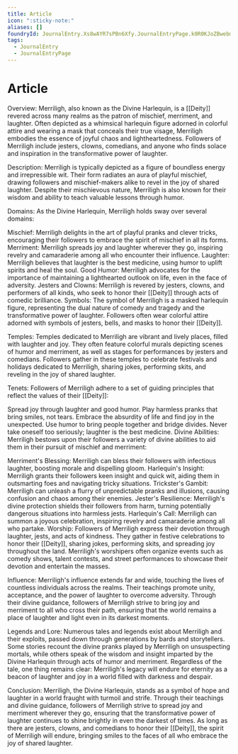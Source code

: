 ```yaml
---
title: Article
icon: ":sticky-note:"
aliases: []
foundryId: JournalEntry.Xs8wAYR7sPBn6Xfy.JournalEntryPage.k0R0KJoZBwebmwOn
tags:
  - JournalEntry
  - JournalEntryPage
---
```


# Article
Overview: Merriligh, also known as the Divine Harlequin, is a [[Deity]] revered across many realms as the patron of mischief, merriment, and laughter. Often depicted as a whimsical harlequin figure adorned in colorful attire and wearing a mask that conceals their true visage, Merriligh embodies the essence of joyful chaos and lightheartedness. Followers of Merriligh include jesters, clowns, comedians, and anyone who finds solace and inspiration in the transformative power of laughter.

Description: Merriligh is typically depicted as a figure of boundless energy and irrepressible wit. Their form radiates an aura of playful mischief, drawing followers and mischief-makers alike to revel in the joy of shared laughter. Despite their mischievous nature, Merriligh is also known for their wisdom and ability to teach valuable lessons through humor.

Domains: As the Divine Harlequin, Merriligh holds sway over several domains:

Mischief: Merriligh delights in the art of playful pranks and clever tricks, encouraging their followers to embrace the spirit of mischief in all its forms. Merriment: Merriligh spreads joy and laughter wherever they go, inspiring revelry and camaraderie among all who encounter their influence. Laughter: Merriligh believes that laughter is the best medicine, using humor to uplift spirits and heal the soul. Good Humor: Merriligh advocates for the importance of maintaining a lighthearted outlook on life, even in the face of adversity. Jesters and Clowns: Merriligh is revered by jesters, clowns, and performers of all kinds, who seek to honor their [[Deity]] through acts of comedic brilliance. Symbols: The symbol of Merriligh is a masked harlequin figure, representing the dual nature of comedy and tragedy and the transformative power of laughter. Followers often wear colorful attire adorned with symbols of jesters, bells, and masks to honor their [[Deity]].

Temples: Temples dedicated to Merriligh are vibrant and lively places, filled with laughter and joy. They often feature colorful murals depicting scenes of humor and merriment, as well as stages for performances by jesters and comedians. Followers gather in these temples to celebrate festivals and holidays dedicated to Merriligh, sharing jokes, performing skits, and reveling in the joy of shared laughter.

Tenets: Followers of Merriligh adhere to a set of guiding principles that reflect the values of their [[Deity]]:

Spread joy through laughter and good humor. Play harmless pranks that bring smiles, not tears. Embrace the absurdity of life and find joy in the unexpected. Use humor to bring people together and bridge divides. Never take oneself too seriously; laughter is the best medicine. Divine Abilities: Merriligh bestows upon their followers a variety of divine abilities to aid them in their pursuit of mischief and merriment:

Merriment's Blessing: Merriligh can bless their followers with infectious laughter, boosting morale and dispelling gloom. Harlequin's Insight: Merriligh grants their followers keen insight and quick wit, aiding them in outsmarting foes and navigating tricky situations. Trickster's Gambit: Merriligh can unleash a flurry of unpredictable pranks and illusions, causing confusion and chaos among their enemies. Jester's Resilience: Merriligh's divine protection shields their followers from harm, turning potentially dangerous situations into harmless jests. Harlequin's Call: Merriligh can summon a joyous celebration, inspiring revelry and camaraderie among all who partake. Worship: Followers of Merriligh express their devotion through laughter, jests, and acts of kindness. They gather in festive celebrations to honor their [[Deity]], sharing jokes, performing skits, and spreading joy throughout the land. Merriligh's worshipers often organize events such as comedy shows, talent contests, and street performances to showcase their devotion and entertain the masses.

Influence: Merriligh's influence extends far and wide, touching the lives of countless individuals across the realms. Their teachings promote unity, acceptance, and the power of laughter to overcome adversity. Through their divine guidance, followers of Merriligh strive to bring joy and merriment to all who cross their path, ensuring that the world remains a place of laughter and light even in its darkest moments.

Legends and Lore: Numerous tales and legends exist about Merriligh and their exploits, passed down through generations by bards and storytellers. Some stories recount the divine pranks played by Merriligh on unsuspecting mortals, while others speak of the wisdom and insight imparted by the Divine Harlequin through acts of humor and merriment. Regardless of the tale, one thing remains clear: Merriligh's legacy will endure for eternity as a beacon of laughter and joy in a world filled with darkness and despair.

Conclusion: Merriligh, the Divine Harlequin, stands as a symbol of hope and laughter in a world fraught with turmoil and strife. Through their teachings and divine guidance, followers of Merriligh strive to spread joy and merriment wherever they go, ensuring that the transformative power of laughter continues to shine brightly in even the darkest of times. As long as there are jesters, clowns, and comedians to honor their [[Deity]], the spirit of Merriligh will endure, bringing smiles to the faces of all who embrace the joy of shared laughter.